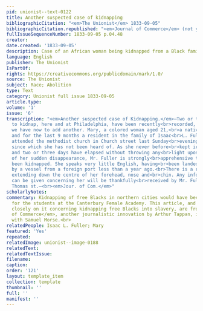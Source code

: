 ```yaml
---
pid: unionist--text-0122
title: Another suspected case of kidnapping
bibliographicCitation: "<em>The Unionist</em> 1833-09-05"
bibliographicCitation.republished: "<em>Journal of Commerce</em> (not yet researched)"
fullIssueSequenceNumber: 1833-09-05 p.04.48
creator: 
date.created: '1833-09-05'
description: Case of an African woman being kidnapped from a Black family in Philadelphia
language: English
publisher: The Unionist
IsPartOf: 
rights: https://creativecommons.org/publicdomain/mark/1.0/
source: The Unionist
subject: Race; Abolition
type: Text
category: Unionist full issue 1833-09-05
article.type: 
volume: '1'
issue: '6'
transcription: "<em>Another suspected case of Kidnapping.</em>—Two or three attempts
  to kidnap, here and at Philadelphia, have been recently<br>recorded, and we fear
  we have now to add another. Mary, a colored woman aged 21,<br>a native of Africa,
  and for the last 9 months a resident in the family of Isaac<br>L. Fuller, [colored],
  attended the methodist church in Church street last Sunday<br>evening as usual,
  since which she has not been heard of. As she never before<br>kept irregular hours,
  and two or three days have elapsed without throwing any<br>light upon the cause
  of her sudden disappearance, Mr. Fuller is strongly<br>apprehensive that she has
  been kidnapped. She speaks very little English, having<br>been landed on our shores
  by a vessel from a foreign port less than a year ago.<br>There is a remarkable streak
  extending down the centre of her forehead, nose and<br>chin. Any information which
  can be given concerning her will be thankfully<br>received by Mr. Fuller, No. 33.
  Thomas st.—<br><em>Jour. of Com.</em>"
scholarlyNotes: 
commentary: Kidnapping of free Blacks in northern cities would have been a major fear
  for the students at the Canterbury Female Academy. This article, and the one following
  closely on it concerning kidnapping free Blacks into slavery, are from the New York<br><em>Journal
  of Commerce</em>, another journalistic innovation by Arthur Tappan, in partnership
  with Samuel Morse.<br>
relatedPeople: Isaac L. Fuller; Mary
featured: 'Yes'
repeated: 
relatedImage: unionist--image-0188
relatedText: 
relatedTextIssue: 
filename: 
caption: 
order: '121'
layout: template_item
collection: template
thumbnail: ''
full: ''
manifest: ''
---
```

